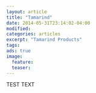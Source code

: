 ```yaml
---
layout: article
title: "Tamarind"
date: 2014-05-31T23:14:02-04:00
modified:
categories: articles
excerpt: "Tamarind Products"
tags: 
ads: true
image:
  feature:
  teaser:
---
```


TEST TEXT
